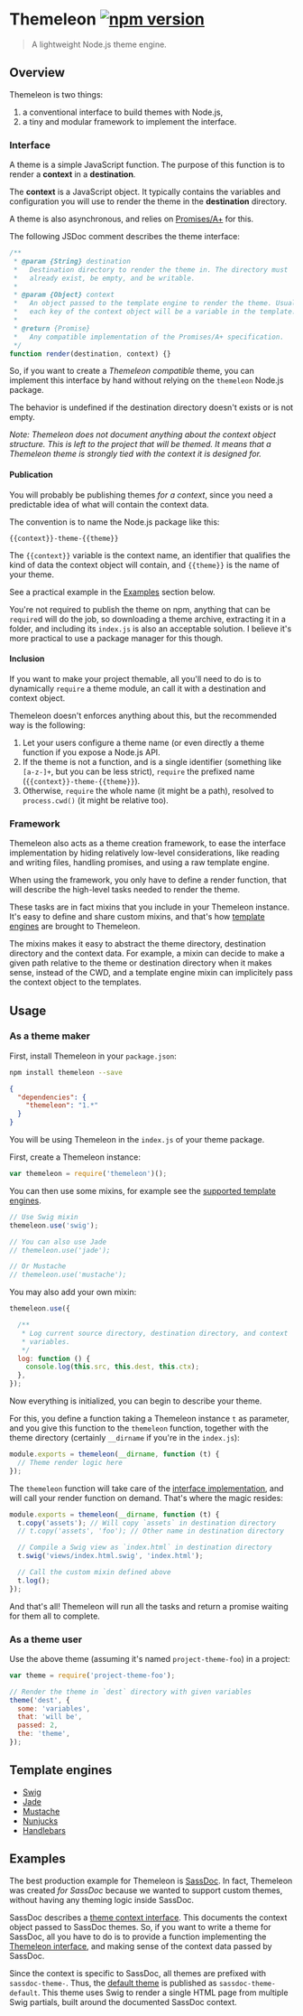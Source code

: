 # Themeleon [![npm version](http://img.shields.io/npm/v/themeleon.svg?style=flat-square)](https://www.npmjs.org/package/themeleon)

> A lightweight Node.js theme engine.

Overview
--------

Themeleon is two things:

1. a conventional interface to build themes with Node.js,
1. a tiny and modular framework to implement the interface.

### Interface

A theme is a simple JavaScript function. The purpose of this function
is to render a **context** in a **destination**.

The **context** is a JavaScript object. It typically contains the
variables and configuration you will use to render the theme in the
**destination** directory.

A theme is also asynchronous, and relies on [Promises/A+] for this.

[Promises/A+]: http://promises-aplus.github.io/promises-spec/

The following JSDoc comment describes the theme interface:

```js
/**
 * @param {String} destination
 *   Destination directory to render the theme in. The directory must
 *   already exist, be empty, and be writable.
 *
 * @param {Object} context
 *   An object passed to the template engine to render the theme. Usually,
 *   each key of the context object will be a variable in the template.
 *
 * @return {Promise}
 *   Any compatible implementation of the Promises/A+ specification.
 */
function render(destination, context) {}
```

So, if you want to create a *Themeleon compatible* theme, you can
implement this interface by hand without relying on the `themeleon`
Node.js package.

The behavior is undefined if the destination directory doesn't exists or
is not empty.

*Note: Themeleon does not document anything about the context object
structure. This is left to the project that will be themed. It means
that a Themeleon theme is strongly tied with the context it is designed
for.*

#### Publication

You will probably be publishing themes *for a context*, since you need a
predictable idea of what will contain the context data.

The convention is to name the Node.js package like this:

```
{{context}}-theme-{{theme}}
```

The `{{context}}` variable is the context name, an identifier that
qualifies the kind of data the context object will contain, and
`{{theme}}` is the name of your theme.

See a practical example in the [Examples](#examples) section below.

You're not required to publish the theme on npm, anything that can be
`require`d will do the job, so downloading a theme archive, extracting
it in a folder, and including its `index.js` is also an acceptable
solution. I believe it's more practical to use a package manager for
this though.

#### Inclusion

If you want to make your project themable, all you'll need to do is to
dynamically `require` a theme module, an call it with a destination and
context object.

Themeleon doesn't enforces anything about this, but the recommended way
is the following:

1. Let your users configure a theme name (or even directly a theme
   function if you expose a Node.js API.
1. If the theme is not a function, and is a single identifier
   (something like `[a-z-]+`, but you can be less strict), `require`
   the prefixed name (`{{context}}-theme-{{theme}}`).
1. Otherwise, `require` the whole name (it might be a path), resolved to
   `process.cwd()` (it might be relative too).

### Framework

Themeleon also acts as a theme creation framework, to ease the
interface implementation by hiding relatively low-level considerations,
like reading and writing files, handling promises, and using a raw
template engine.

When using the framework, you only have to define a render function,
that will describe the high-level tasks needed to render the theme.

These tasks are in fact mixins that you include in your Themeleon
instance. It's easy to define and share custom mixins, and that's how
[template engines](#template-engines) are brought to Themeleon.

The mixins makes it easy to abstract the theme directory, destination
directory and the context data. For example, a mixin can decide to make
a given path relative to the theme or destination directory when it
makes sense, instead of the CWD, and a template engine mixin can
implicitely pass the context object to the templates.

Usage
-----

### As a theme maker

First, install Themeleon in your `package.json`:

```sh
npm install themeleon --save
```

```json
{
  "dependencies": {
    "themeleon": "1.*"
  }
}
```

You will be using Themeleon in the `index.js` of your theme package.

First, create a Themeleon instance:

```js
var themeleon = require('themeleon')();
```

You can then use some mixins, for example see the
[supported template engines](#template-engines).

```js
// Use Swig mixin
themeleon.use('swig');

// You can also use Jade
// themeleon.use('jade');

// Or Mustache
// themeleon.use('mustache');
```

You may also add your own mixin:

```js
themeleon.use({

  /**
   * Log current source directory, destination directory, and context
   * variables.
   */
  log: function () {
    console.log(this.src, this.dest, this.ctx);
  },
});
```

Now everything is initialized, you can begin to describe your theme.

For this, you define a function taking a Themeleon instance `t` as
parameter, and you give this function to the `themeleon` function,
together with the theme directory (certainly `__dirname` if you're in
the `index.js`):

```js
module.exports = themeleon(__dirname, function (t) {
  // Theme render logic here
});
```

The `themeleon` function will take care of the
[interface implementation](#interface), and will call your render
function on demand. That's where the magic resides:

```js
module.exports = themeleon(__dirname, function (t) {
  t.copy('assets'); // Will copy `assets` in destination directory
  // t.copy('assets', 'foo'); // Other name in destination directory

  // Compile a Swig view as `index.html` in destination directory
  t.swig('views/index.html.swig', 'index.html');

  // Call the custom mixin defined above
  t.log();
});
```

And that's all! Themeleon will run all the tasks and return a promise
waiting for them all to complete.

### As a theme user

Use the above theme (assuming it's named `project-theme-foo`) in a
project:

```js
var theme = require('project-theme-foo');

// Render the theme in `dest` directory with given variables
theme('dest', {
  some: 'variables',
  that: 'will be',
  passed: 2,
  the: 'theme',
});
```

Template engines
----------------

* [Swig](https://github.com/themeleon/themeleon-swig)
* [Jade](https://github.com/themeleon/themeleon-jade)
* [Mustache](https://github.com/themeleon/themeleon-mustache)
* [Nunjucks](https://github.com/themeleon/themeleon-nunjucks)
* [Handlebars](https://github.com/themeleon/themeleon-handlebars)

Examples
--------

The best production example for Themeleon is [SassDoc]. In fact,
Themeleon was created *for SassDoc* because we wanted to support custom
themes, without having any theming logic inside SassDoc.

SassDoc describes a [theme context interface][theme-context]. This
documents the context object passed to SassDoc themes. So, if you want
to write a theme for SassDoc, all you have to do is to provide a
function implementing the [Themeleon interface](#interface), and making
sense of the context data passed by SassDoc.

Since the context is specific to SassDoc, all themes are prefixed with
`sassdoc-theme-`. Thus, the [default theme][sassdoc-theme-default] is
published as `sassdoc-theme-default`. This theme uses Swig to render a
single HTML page from multiple Swig partials, built around the
documented SassDoc context.

[SassDoc]: https://github.com/SassDoc/sassdoc
[theme-context]: http://sassdoc.com/data-interface/
[sassdoc-theme-default]: https://github.com/SassDoc/sassdoc-theme-default
